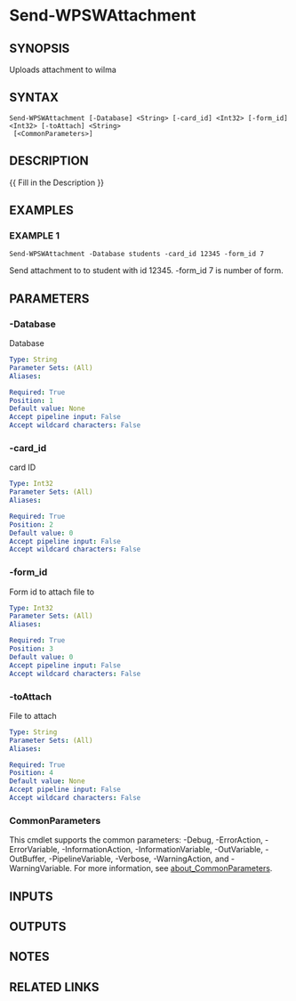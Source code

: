 ﻿---
external help file: WilmaPSWorker-help.xml
Module Name: WilmaPSWorker
online version:
schema: 2.0.0
---

# Send-WPSWAttachment

## SYNOPSIS
Uploads attachment to wilma

## SYNTAX

```
Send-WPSWAttachment [-Database] <String> [-card_id] <Int32> [-form_id] <Int32> [-toAttach] <String>
 [<CommonParameters>]
```

## DESCRIPTION
{{ Fill in the Description }}

## EXAMPLES

### EXAMPLE 1
```
Send-WPSWAttachment -Database students -card_id 12345 -form_id 7
```

Send attachment to to student with id 12345.
-form_id 7 is number of form.

## PARAMETERS

### -Database
Database

```yaml
Type: String
Parameter Sets: (All)
Aliases:

Required: True
Position: 1
Default value: None
Accept pipeline input: False
Accept wildcard characters: False
```

### -card_id
card ID

```yaml
Type: Int32
Parameter Sets: (All)
Aliases:

Required: True
Position: 2
Default value: 0
Accept pipeline input: False
Accept wildcard characters: False
```

### -form_id
Form id to attach file to

```yaml
Type: Int32
Parameter Sets: (All)
Aliases:

Required: True
Position: 3
Default value: 0
Accept pipeline input: False
Accept wildcard characters: False
```

### -toAttach
File to attach

```yaml
Type: String
Parameter Sets: (All)
Aliases:

Required: True
Position: 4
Default value: None
Accept pipeline input: False
Accept wildcard characters: False
```

### CommonParameters
This cmdlet supports the common parameters: -Debug, -ErrorAction, -ErrorVariable, -InformationAction, -InformationVariable, -OutVariable, -OutBuffer, -PipelineVariable, -Verbose, -WarningAction, and -WarningVariable. For more information, see [about_CommonParameters](http://go.microsoft.com/fwlink/?LinkID=113216).

## INPUTS

## OUTPUTS

## NOTES

## RELATED LINKS
